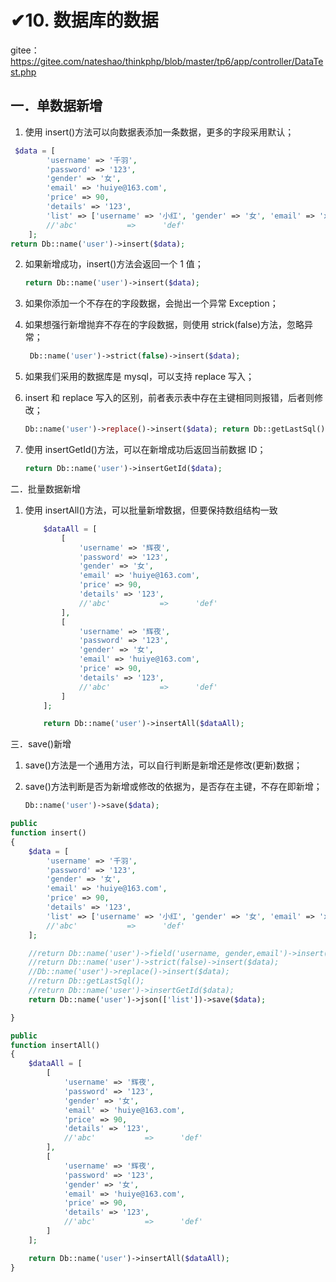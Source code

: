 # ✔10. 数据库的数据

gitee：https://gitee.com/nateshao/thinkphp/blob/master/tp6/app/controller/DataTest.php

## 一．单数据新增

1. 使用 insert()方法可以向数据表添加一条数据，更多的字段采用默认；

```php
 $data = [
        'username' => '千羽',
        'password' => '123',
        'gender' => '女',
        'email' => 'huiye@163.com',
        'price' => 90,
        'details' => '123',
        'list' => ['username' => '小红', 'gender' => '女', 'email' => 'xiaohong@163.com']
        //'abc'           =>      'def'
    ];
return Db::name('user')->insert($data);
```

2. 如果新增成功，insert()方法会返回一个 1 值； 

   ```php
   return Db::name('user')->insert($data);
   ```

3. 如果你添加一个不存在的字段数据，会抛出一个异常 Exception；

4. 如果想强行新增抛弃不存在的字段数据，则使用 strick(false)方法，忽略异常；

   ```php
    Db::name('user')->strict(false)->insert($data);
   ```

5. 如果我们采用的数据库是 mysql，可以支持 replace 写入； 

6. insert 和 replace 写入的区别，前者表示表中存在主键相同则报错，后者则修改； 

   ```php
   Db::name('user')->replace()->insert($data); return Db::getLastSql(); 
   ```

7. 使用 insertGetId()方法，可以在新增成功后返回当前数据 ID； 

   ```php
   return Db::name('user')->insertGetId($data);
   ```

二．批量数据新增 

1. 使用 insertAll()方法，可以批量新增数据，但要保持数组结构一致

   ```php
       $dataAll = [
           [
               'username' => '辉夜',
               'password' => '123',
               'gender' => '女',
               'email' => 'huiye@163.com',
               'price' => 90,
               'details' => '123',
               //'abc'           =>      'def'
           ],
           [
               'username' => '辉夜',
               'password' => '123',
               'gender' => '女',
               'email' => 'huiye@163.com',
               'price' => 90,
               'details' => '123',
               //'abc'           =>      'def'
           ]
       ];
   
       return Db::name('user')->insertAll($dataAll);
   ```

三．save()新增 

1. save()方法是一个通用方法，可以自行判断是新增还是修改(更新)数据； 

2. save()方法判断是否为新增或修改的依据为，是否存在主键，不存在即新增； 

   ```php
   Db::name('user')->save($data);
   ```

   

















```php
public
function insert()
{
    $data = [
        'username' => '千羽',
        'password' => '123',
        'gender' => '女',
        'email' => 'huiye@163.com',
        'price' => 90,
        'details' => '123',
        'list' => ['username' => '小红', 'gender' => '女', 'email' => 'xiaohong@163.com']
        //'abc'           =>      'def'
    ];

    //return Db::name('user')->field('username, gender,email')->insert($data);
    //return Db::name('user')->strict(false)->insert($data);
    //Db::name('user')->replace()->insert($data);
    //return Db::getLastSql();
    //return Db::name('user')->insertGetId($data);
    return Db::name('user')->json(['list'])->save($data);

}

public
function insertAll()
{
    $dataAll = [
        [
            'username' => '辉夜',
            'password' => '123',
            'gender' => '女',
            'email' => 'huiye@163.com',
            'price' => 90,
            'details' => '123',
            //'abc'           =>      'def'
        ],
        [
            'username' => '辉夜',
            'password' => '123',
            'gender' => '女',
            'email' => 'huiye@163.com',
            'price' => 90,
            'details' => '123',
            //'abc'           =>      'def'
        ]
    ];

    return Db::name('user')->insertAll($dataAll);
}
```